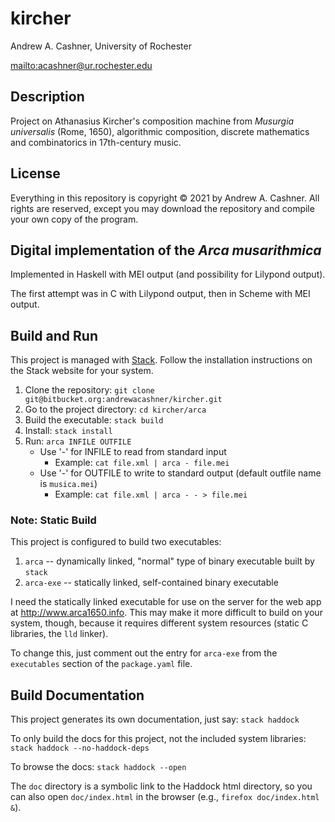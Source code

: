 # kircher

Andrew A. Cashner, University of Rochester

<mailto:acashner@ur.rochester.edu>

## Description 

Project on Athanasius Kircher's composition machine from _Musurgia
universalis_ (Rome, 1650), algorithmic composition, discrete
mathematics and combinatorics in 17th-century music.

## License

Everything in this repository is copyright © 2021 by Andrew A. Cashner.
All rights are reserved, except you may download the repository and compile
your own copy of the program.

## Digital implementation of the _Arca musarithmica_

Implemented in Haskell with MEI output (and possibility for Lilypond output).

The first attempt was in C with Lilypond output, then in Scheme with MEI
output.

## Build and Run

This project is managed with [Stack](http://www.haskellstack.org). 
Follow the installation instructions on the Stack website for your system.

1. Clone the repository: `git clone git@bitbucket.org:andrewacashner/kircher.git`
2. Go to the project directory: `cd kircher/arca`
3. Build the executable: `stack build`
4. Install: `stack install`
5. Run: `arca INFILE OUTFILE`
    - Use '-' for INFILE to read from standard input 
        - Example: `cat file.xml | arca - file.mei`
    - Use '-' for OUTFILE to write to standard output (default outfile name
      is `musica.mei`)
        - Example: `cat file.xml | arca - - > file.mei`

### Note: Static Build

This project is configured to build two executables: 

1. `arca` -- dynamically linked, "normal" type of binary executable built by `stack`
2. `arca-exe` -- statically linked, self-contained binary executable

I need the statically linked executable for use on the server for the web app
at <http://www.arca1650.info>.
This may make it more difficult to build on your system, though, because it
requires different system resources (static C libraries, the `lld` linker).

To change this, just comment out the entry for `arca-exe` from the
`executables` section of the `package.yaml` file.

## Build Documentation

This project generates its own documentation, just say: `stack haddock`

To only build the docs for this project, not the included system libraries:
`stack haddock --no-haddock-deps`

To browse the docs: `stack haddock --open`

The `doc` directory is a symbolic link to the Haddock html directory, so
you can also open `doc/index.html` in the browser (e.g., `firefox doc/index.html &`).

